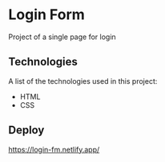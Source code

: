 # Login Form 
Project of a single page for login

## Technologies
A list of the technologies used in this project:
* HTML
* CSS

## Deploy 
https://login-fm.netlify.app/


